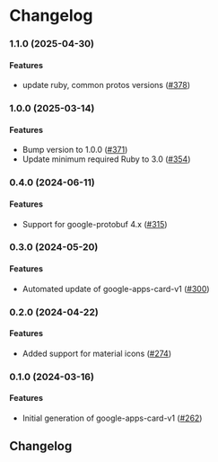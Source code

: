 # Changelog

### 1.1.0 (2025-04-30)

#### Features

* update ruby, common protos versions ([#378](https://github.com/googleapis/common-protos-ruby/issues/378)) 

### 1.0.0 (2025-03-14)

#### Features

* Bump version to 1.0.0 ([#371](https://github.com/googleapis/common-protos-ruby/issues/371)) 
* Update minimum required Ruby to 3.0 ([#354](https://github.com/googleapis/common-protos-ruby/issues/354)) 

### 0.4.0 (2024-06-11)

#### Features

* Support for google-protobuf 4.x ([#315](https://github.com/googleapis/common-protos-ruby/issues/315)) 

### 0.3.0 (2024-05-20)

#### Features

* Automated update of google-apps-card-v1 ([#300](https://github.com/googleapis/common-protos-ruby/issues/300)) 

### 0.2.0 (2024-04-22)

#### Features

* Added support for material icons ([#274](https://github.com/googleapis/common-protos-ruby/issues/274)) 

### 0.1.0 (2024-03-16)

#### Features

* Initial generation of google-apps-card-v1 ([#262](https://github.com/googleapis/common-protos-ruby/issues/262)) 

## Changelog
